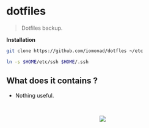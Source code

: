 # dotfiles

<a href="https://raw.githubusercontent.com/iomonad/dotfiles/master/.github/32.png" alt="dotfiles logo"
  width="80" height="80" align="right"></a>
  
  > Dotfiles backup.
 
**Installation**
```bash
git clone https://github.com/iomonad/dotfles ~/etc

ln -s $HOME/etc/ssh $HOME/.ssh
```
## What does it contains ?

* Nothing useful.
<br>
<p align="center">
  <img src="https://imgs.xkcd.com/comics/standards.png "/>
</p> 
